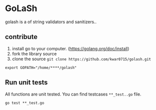 # GoLaSh

golash is a of string validators and sanitizers.. 

## contribute

1. install go to your computer. (https://golang.org/doc/install)
2. fork the library source
3. clone the source `git clone https://github.com/kwar0715/golash.git`

```
export GOPATH="/home/****/golash"
```

## Run unit tests

All functions are unit tested. You can find testcases `**_test..go` file.

`
go test **_test.go
`
